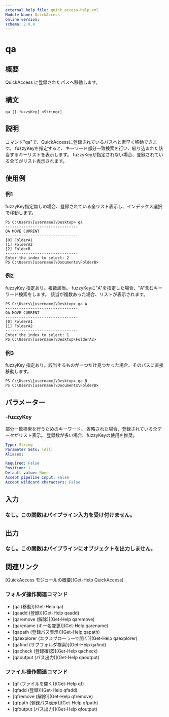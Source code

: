 ```yaml
---
external help file: quick_access-help.xml
Module Name: QuickAccess
online version:
schema: 2.0.0
---
```


# qa

## 概要
QuickAccess に登録されたパスへ移動します。

## 構文

```
qa [[-fuzzyKey] <String>]
```

## 説明
コマンド"qa"で、QuickAccessに登録されているパスへと素早く移動できます。
fuzzyKeyを指定すると、キーワード部分一致検索を行い、絞り込まれた該当するキーリストを表示します。
fuzzyKeyが指定されない場合、登録されている全てがリスト表示されます。

## 使用例

### 例1
fuzzyKey指定無しの場合、登録されている全リスト表示し、インデックス選択で移動します。
```
PS C:\Users\[username]\Desktop> qa
--------------------------------
QA MOVE CURRENT
--------------------------------
[0] FolderA1
[1] FolderA2
[2] FolderB
--------------------------------
Enter the index to select: 2
PS C:\Users\[username]\Documents\FolderB> 
```

### 例2 
fuzzyKey 指定あり。複数該当。
fuzzyKeyに"A"を指定した場合、"A"含むキーワード検索をします。
該当が複数あった場合、リストが表示されます。

```
PS C:\Users\[username]\Desktop> qa A
--------------------------------
QA MOVE CURRENT
--------------------------------
[0] FolderA1
[1] FolderA2
--------------------------------
Enter the index to select: 1
PS C:\Users\[username]\Desktop\FolderA2> 
```
### 例3
fuzzyKey 指定あり。該当するものが一つだけ見つかった場合、そのパスに直接移動します。
```
PS C:\Users\[username]\Desktop> qa B
PS C:\Users\[username]\Documents\FolderB> 
```

## パラメーター

### -fuzzyKey
部分一致検索を行うためのキーワード。
省略された場合、登録されている全データがリスト表示。
登録数が多い場合、fuzzyKeyの使用を推奨。

```yaml
Type: String
Parameter Sets: (All)
Aliases:

Required: False
Position: 1
Default value: None
Accept pipeline input: False
Accept wildcard characters: False
```
## 入力
### なし。この関数はパイプライン入力を受け付けません。
## 出力
### なし。この関数はパイプラインにオブジェクトを出力しません。
## 関連リンク
[QuickAccess モジュールの概要](Get-Help QuickAccess)
### フォルダ操作関連コマンド
* [qa (移動)](Get-Help qa)
* [qaadd (登録)](Get-Help qaadd)
* [qaremove (解除)](Get-Help qaremove)
* [qarename (キー名変更)](Get-Help qarename)
* [qapath (登録パス表示)](Get-Help qapath)
* [qaexplorer (エクスプローラーで開く)](Get-Help qaexplorer)
* [qafind (サブフォルダ検索)](Get-Help qafind)
* [qacheck (登録確認)](Get-Help qacheck)
* [qaoutput (パス出力)](Get-Help qaoutput)
### ファイル操作関連コマンド
* [qf (ファイルを開く)](Get-Help qf)
* [qfadd (登録)](Get-Help qfadd)
* [qfremove (解除)](Get-Help qfremove)
* [qfpath (登録パス表示)](Get-Help qfpath)
* [qfoutput (パス出力)](Get-Help qfoutput)